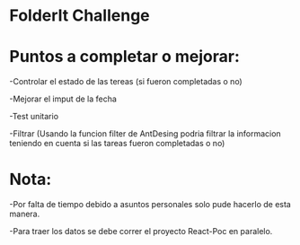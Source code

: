 # FolderIt Challenge 

# Puntos a completar o mejorar:

-Controlar el estado de las tereas (si fueron completadas o no)

-Mejorar  el imput de la fecha

-Test unitario

-Filtrar (Usando la funcion filter de AntDesing podria filtrar la informacion teniendo en cuenta si las tareas fueron completadas o no)


# Nota:

-Por falta de tiempo debido a asuntos personales solo pude hacerlo de esta manera.

-Para traer los datos se debe correr el proyecto React-Poc en paralelo.
